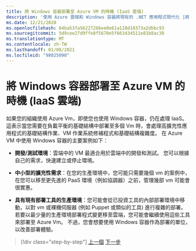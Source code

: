 ```yaml
---
title: 將 Windows 容器部署至 Azure VM 的時機 (IaaS 雲端)
description: '使用 Azure 雲端和 Windows 容器將現有的 .NET 應用程式現代化 |將 Windows 容器部署至 Azure Vm 的時機 (IaaS 雲端) '
ms.date: 12/21/2020
ms.openlocfilehash: 64ba53fa56227266ee0e61a128d18373a2dbbc93
ms.sourcegitcommit: 5d9cee27d9ffe8f5670e5f663434511e81b8ac38
ms.translationtype: MT
ms.contentlocale: zh-TW
ms.lasthandoff: 01/08/2021
ms.locfileid: "98025090"
---
```

# <a name="when-to-deploy-windows-containers-to-azure-vms-iaas-cloud"></a>將 Windows 容器部署至 Azure VM 的時機 (IaaS 雲端)

如果您的組織使用 Azure Vm，即使您也使用 Windows 容器，仍在處理 IaaS。 這表示當您需要在負載平衡的基礎結構中部署至多個 Vm 時，會處理高擴充性應用程式的基礎結構作業、VM 作業系統修補程式和基礎結構複雜度。 在 Azure VM 中使用 Windows 容器的主要案例如下：

- **開發/測試環境**：雲端中的 VM 最適合用於雲端中的開發和測試。 您可以根據自己的需求，快速建立或停止環境。

- **中小型的擴充性需求**：在您的生產環境中，您可能只需要幾個 vm 的案例中，在您可以移至更先進的 PaaS 環境（例如協調器）之前，管理幾部 vm 可能會很實惠。

- **具有現有部署工具的生產環境**：您可能會從已投資工具的內部部署環境中移動，以對 vm 或裸機伺服器 (例如 Puppet 或類似的工具) 進行複雜的部署。 若要以最少量的生產環境部署程式變更移至雲端，您可能會繼續使用這些工具來部署至 Azure Vm。 不過，您會想要使用 Windows 容器作為部署的單位，以改善部署體驗。

>[!div class="step-by-step"]
>[上一個](when-to-deploy-windows-containers-in-your-on-premises-iaas-vm-infrastructure.md) 
>[下一步](when-to-deploy-windows-containers-to-azure-container-instances-ACI.md)
